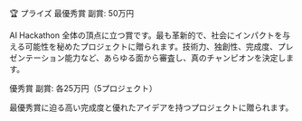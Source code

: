 🏆️ プライズ
最優秀賞
副賞: 50万円

AI Hackathon 全体の頂点に立つ賞です。最も革新的で、社会にインパクトを与える可能性を秘めたプロジェクトに贈られます。技術力、独創性、完成度、プレゼンテーション能力など、あらゆる面から審査し、真のチャンピオンを決定します。

優秀賞
副賞: 各25万円（5プロジェクト）

最優秀賞に迫る高い完成度と優れたアイデアを持つプロジェクトに贈られます。


